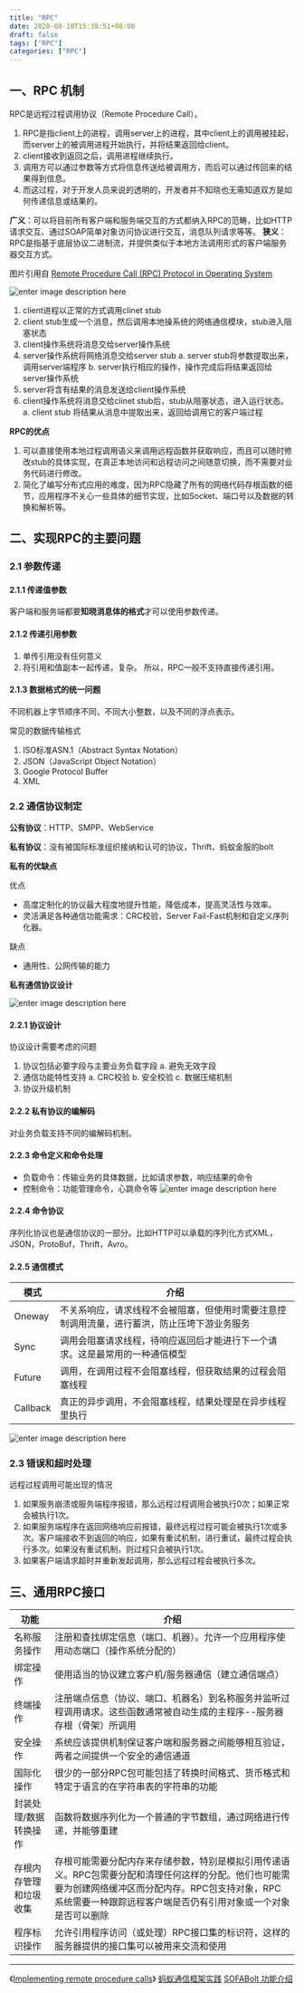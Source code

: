 ```yaml
---
title: "RPC"
date: 2020-08-10T15:38:51+08:00
draft: false
tags: ["RPC"]
categories: ["RPC"]
---
```




## 一、RPC 机制
RPC是远程过程调用协议（Remote Procedure Call）。
1. RPC是指client上的进程，调用server上的进程，其中client上的调用被挂起，而server上的被调用进程开始执行，并将结果返回给client。
2. client接收到返回之后，调用进程继续执行。
3. 调用方可以通过参数等方式将信息传送给被调用方，而后可以通过传回来的结果得到信息。
4. 而这过程，对于开发人员来说的透明的，开发者并不知晓也无需知道双方是如何传递信息或结果的。

**广义**：可以将目前所有客户端和服务端交互的方式都纳入RPC的范畴，比如HTTP请求交互、通过SOAP简单对象访问协议进行交互，消息队列请求等等。
**狭义**：RPC是指基于底层协议二进制流，并提供类似于本地方法调用形式的客户端服务器交互方式。

图片引用自 [Remote Procedure Call (RPC) Protocol in Operating System](https://www.guru99.com/remote-procedure-call-rpc.html)

![enter image description here](https://i.imgur.com/iTia5bb.png)

1. client进程以正常的方式调用clinet stub
2. client stub生成一个消息，然后调用本地操系统的网络通信模块，stub进入阻塞状态
3. client操作系统将消息交给server操作系统
4. server操作系统将网络消息交给server stub
	a. server stub将参数提取出来，调用server端程序
	b. server执行相应的操作，操作完成后将结果返回给server操作系统
5. server将含有结果的消息发送给client操作系统
6. client操作系统将消息交给clinet stub后，stub从阻塞状态，进入运行状态。
	a. client stub 将结果从消息中提取出来，返回给调用它的客户端过程 

**RPC的优点**
1. 可以直接使用本地过程调用语义来调用远程函数并获取响应，而且可以随时修改stub的具体实现，在真正本地访问和远程访问之间随意切换，而不需要对业务代码进行修改。
2. 简化了编写分布式应用的难度，因为RPC隐藏了所有的网络代码存根函数的细节，应用程序不关心一些具体的细节实现，比如Socket、端口号以及数据的转换和解析等。

## 二、实现RPC的主要问题
### 2.1 参数传递
#### 2.1.1 传递值参数
客户端和服务端都要**知晓消息体的格式**才可以使用参数传递。

#### 2.1.2 传递引用参数
1. 单传引用没有任何意义
2. 将引用和值副本一起传递，复杂。
所以，RPC一般不支持直接传递引用。

#### 2.1.3 数据格式的统一问题
不同机器上字节顺序不同，不同大小整数，以及不同的浮点表示。

常见的数据传输格式
1. ISO标准ASN.1（Abstract Syntax Notation）
2. JSON（JavaScript Object Notation）
3. Google Protocol Buffer
4. XML

### 2.2 通信协议制定
**公有协议**：HTTP、SMPP、WebService

**私有协议**：没有被国际标准组织接纳和认可的协议，Thrift、蚂蚁金服的bolt

**私有的优缺点**

优点


 - 高度定制化的协议最大程度地提升性能，降低成本，提高灵活性与效率。
 - 灵活满足各种通信功能需求：CRC校验，Server Fail-Fast机制和自定义序列化器。

缺点

 - 通用性、公网传输的能力

**私有通信协议设计**

![enter image description here](https://i.imgur.com/cfuFMz4.png)

#### 2.2.1 协议设计
协议设计需要考虑的问题
1. 协议包括必要字段与主要业务负载字段
	a. 避免无效字段
2. 通信功能特性支持
	a. CRC校验
	b. 安全校验
	c. 数据压缩机制  
3. 协议升级机制

#### 2.2.2 私有协议的编解码
对业务负载支持不同的编解码机制。 

#### 2.2.3 命令定义和命令处理
- 负载命令：传输业务的具体数据，比如请求参数，响应结果的命令
- 控制命令：功能管理命令，心跳命令等
![enter image description here](https://i.imgur.com/gBgSyuQ.png)

#### 2.2.4 命令协议

序列化协议也是通信协议的一部分。比如HTTP可以承载的序列化方式XML，JSON，ProtoBuf，Thrift，Avro。

#### 2.2.5 通信模式
| 模式     | 介绍                                                         |
| -------- | ------------------------------------------------------------ |
| Oneway   | 不关系响应，请求线程不会被阻塞，但使用时需要注意控制调用流量，进行蓄洪，防止压垮下游业务服务 |
| Sync     | 调用会阻塞请求线程，待响应返回后才能进行下一个请求。这是最常用的一种通信模型 |
| Future   | 调用，在调用过程不会阻塞线程，但获取结果的过程会阻塞线程     |
| Callback | 真正的异步调用，不会阻塞线程，结果处理是在异步线程里执行     |

![enter image description here](https://i.imgur.com/MTJl8oO.jpg)

### 2.3 错误和超时处理
远程过程调用可能出现的情况
1. 如果服务崩溃或服务端程序报错，那么远程过程调用会被执行0次；如果正常会被执行1次。
2. 如果服务端程序在返回网络响应前报错，最终远程过程可能会被执行1次或多次。客户端接收不到返回的响应，如果有重试机制，进行重试，最终过程会执行多次。如果没有重试机制，则过程只会被执行1次。
3. 如果客户端请求超时并重新发起调用，那么远程过程会被执行多次。

## 三、通用RPC接口 
| 功能                   | 介绍                                                         |
| ---------------------- | ------------------------------------------------------------ |
| 名称服务操作           | 注册和查找绑定信息（端口、机器）。允许一个应用程序使用动态端口（操作系统分配的） |
| 绑定操作               | 使用适当的协议建立客户机/服务器通信（建立通信端点）          |
| 终端操作               | 注册端点信息（协议、端口、机器名）到名称服务并监听过程调用请求。这些函数通常被自动生成的主程序--服务器存根（骨架）所调用 |
| 安全操作               | 系统应该提供机制保证客户端和服务器之间能够相互验证，两者之间提供一个安全的通信通道 |
| 国际化操作             | 很少的一部分RPC包可能包括了转换时间格式、货币格式和特定于语言的在字符串表的字符串的功能 |
| 封装处理/数据转换操作  | 函数将数据序列化为一个普通的字节数组，通过网络进行传递，并能够重建 |
| 存根内存管理和垃圾收集 | 存根可能需要分配内存来存储参数，特别是模拟引用传递语义。RPC包需要分配和清理任何这样的分配。他们也可能需要为创建网络缓冲区而分配内存。RPC包支持对象，RPC系统需要一种跟踪远程客户端是否仍有引用对象或一个对象是否可以删除 |
| 程序标识操作           | 允许引用程序访问（或处理）RPC接口集的标识符，这样的服务器提供的接口集可以被用来交流和使用 |



---
《[Implementing remote procedure calls](http://thu-cmu.cs.tsinghua.edu.cn/curriculum/dscourse/readings/birrell-rpcs.pdf)》
[蚂蚁通信框架实践](https://toutiao.io/posts/gs1tff/preview)
[SOFABolt 功能介绍](https://www.sofastack.tech/projects/sofa-bolt/sofa-bolt-functions/)